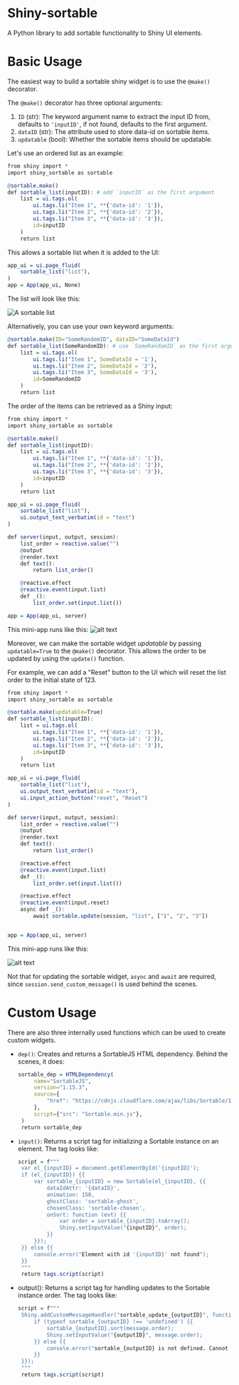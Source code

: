 # Shiny-sortable

A Python library to add sortable functionality to Shiny UI elements.

# Basic Usage

The easiest way to build a sortable shiny widget is to use the `@make()` decorator.

The `@make()` decorator has three optional arguments:

1.  `ID` (str): The keyword argument name to extract the input ID from, defaults to `'inputID'`, if not found, defaults to the first argument.
2.  `dataID` (str): The attribute used to store data-id on sortable items.
3.  `updatable` (bool): Whether the sortable items should be updatable.


Let's use an ordered list as an example:

```r
from shiny import *
import shiny_sortable as sortable

@sortable.make()
def sortable_list(inputID): # add `inputID` as the first argument
    list = ui.tags.ol(
        ui.tags.li("Item 1", **{'data-id': '1'}),
        ui.tags.li("Item 2", **{'data-id': '2'}),
        ui.tags.li("Item 3", **{'data-id': '3'}),
        id=inputID
    )
    return list
```

This allows a sortable list when it is added to the UI:

```r
app_ui = ui.page_fluid(
    sortable_list("list"),
)
app = App(app_ui, None)
```

The list will look like this:

![A sortable list](img/list.png)

Alternatively, you can use your own keyword arguments:

```r
@sortable.make(ID="SomeRandomID", dataID="SomeDataId")
def sortable_list(SomeRandomID): # use `SomeRandomID` as the first argument
    list = ui.tags.ol(
        ui.tags.li("Item 1", SomeDataId = '1'),
        ui.tags.li("Item 2", SomeDataId = '2'),
        ui.tags.li("Item 3", SomeDataId = '3'),
        id=SomeRandomID
    )
    return list
```

The order of the items can be retrieved as a Shiny input:
```r
from shiny import *
import shiny_sortable as sortable

@sortable.make()
def sortable_list(inputID):
    list = ui.tags.ol(
        ui.tags.li("Item 1", **{'data-id': '1'}),
        ui.tags.li("Item 2", **{'data-id': '2'}),
        ui.tags.li("Item 3", **{'data-id': '3'}),
        id=inputID
    )
    return list

app_ui = ui.page_fluid(
    sortable_list("list"),
    ui.output_text_verbatim(id = "text")
)

def server(input, output, session):
    list_order = reactive.value("")
    @output
    @render.text
    def text():
        return list_order()

    @reactive.effect
    @reactive.event(input.list)
    def _():
        list_order.set(input.list())

app = App(app_ui, server)
```

This mini-app runs like this:
![alt text](img/display.png)

Moreover, we can make the sortable widget *updatable* by passing `updatable=True` to the `@make()` decorator. This allows the order to be updated by using the `update()` function.

For example, we can add a "Reset" button to the UI which will reset the list order to the initial state of 123.

```r
from shiny import *
import shiny_sortable as sortable

@sortable.make(updatable=True)
def sortable_list(inputID):
    list = ui.tags.ol(
        ui.tags.li("Item 1", **{'data-id': '1'}),
        ui.tags.li("Item 2", **{'data-id': '2'}),
        ui.tags.li("Item 3", **{'data-id': '3'}),
        id=inputID
    )
    return list

app_ui = ui.page_fluid(
    sortable_list("list"),
    ui.output_text_verbatim(id = "text"),
    ui.input_action_button("reset", "Reset")
)

def server(input, output, session):
    list_order = reactive.value("")
    @output
    @render.text
    def text():
        return list_order()

    @reactive.effect
    @reactive.event(input.list)
    def _():
        list_order.set(input.list())

    @reactive.effect
    @reactive.event(input.reset)
    async def _():
        await sortable.update(session, "list", ["1", "2", "3"])


app = App(app_ui, server)
```

This mini-app runs like this:

![alt text](img/button.png)

Not that for updating the sortable widget, `async` and `await` are required, since `session.send_custom_message()` is used behind the scenes.

# Custom Usage

There are also three internally used functions which can be used to create custom widgets.

- `dep()`: Creates and returns a SortableJS HTML dependency.
   Behind the scenes, it does:
   ```r
   sortable_dep = HTMLDependency(
        name="SortableJS",
        version="1.15.3",
        source={
            "href": "https://cdnjs.cloudflare.com/ajax/libs/Sortable/1.15.3"
        },
        script={"src": "Sortable.min.js"},
    )
    return sortable_dep
   ```
- `input()`: Returns a script tag for initializing a Sortable instance on an element. The tag looks like:
   ```r
   script = f"""
    var el_{inputID} = document.getElementById('{inputID}');
    if (el_{inputID}) {{
        var sortable_{inputID} = new Sortable(el_{inputID}, {{
            dataIdAttr: '{dataID}',
            animation: 150,
            ghostClass: 'sortable-ghost',
            chosenClass: 'sortable-chosen',
            onSort: function (evt) {{
                var order = sortable_{inputID}.toArray();
                Shiny.setInputValue("{inputID}", order);
            }}
        }});
    }} else {{
        console.error("Element with id '{inputID}' not found");
    }}
    """
    return tags.script(script)
   ```
- output(): Returns a script tag for handling updates to the Sortable instance order. The tag looks like:
   ```r
   script = f"""
    Shiny.addCustomMessageHandler("sortable_update_{outputID}", function(message) {{
        if (typeof sortable_{outputID} !== 'undefined') {{
            sortable_{outputID}.sort(message.order);
            Shiny.setInputValue("{outputID}", message.order);
        }} else {{
            console.error("sortable_{outputID} is not defined. Cannot update order.");
        }}
    }});
    """
    return tags.script(script)
    ```
